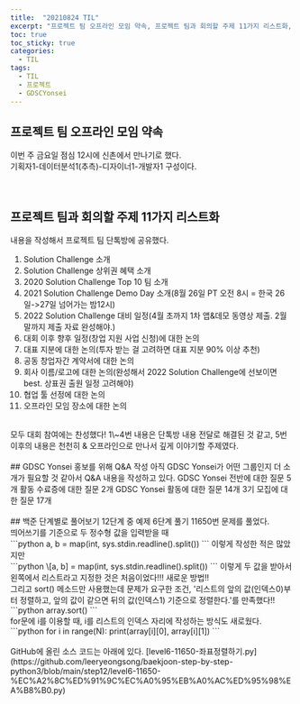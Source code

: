 ```yaml
---
title:  "20210824 TIL"
excerpt: "프로젝트 팀 오프라인 모임 약속, 프로젝트 팀과 회의할 주제 11가지 리스트화, GDSC Yonsei 홍보를 위해 Q&A 작성, 백준 단계별로 풀어보기 12단계 중 예제 6단계 풀기(11650번)"
toc: true
toc_sticky: true
categories:
  - TIL
tags:
  - TIL
  - 프로젝트
  - GDSCYonsei
---
```



## 프로젝트 팀 오프라인 모임 약속
이번 주 금요일 점심 12시에 신촌에서 만나기로 했다.  
기획자1-데이터분석1(추측)-디자이너1-개발자1 구성이다.  
<br>
<br>
## 프로젝트 팀과 회의할 주제 11가지 리스트화
내용을 작성해서 프로젝트 팀 단톡방에 공유했다.  
1. Solution Challenge 소개  
2. Solution Challenge 상위권 혜택 소개  
3. 2020 Solution Challenge Top 10 팀 소개  
4. 2021 Solution Challenge Demo Day 소개(8월 26일 PT 오전 8시 = 한국 26일->27일 넘어가는 밤12시)  
5. 2022 Solution Challenge 대비 일정(4월 초까지 1차 앱&데모 동영상 제출. 2월 말까지 제출 자료 완성해야.)  
6. 대회 이후 향후 일정(창업 지원 사업 신청)에 대한 논의  
7. 대표 지분에 대한 논의(투자 받는 걸 고려하면 대표 지분 90% 이상 추천)  
8. 공동 창업자간 계약서에 대한 논의  
9. 회사 이름/로고에 대한 논의(완성해서 2022 Solution Challenge에 선보이면 best. 상표권 출원 일정 고려해야)  
10. 협업 툴 선정에 대한 논의  
11. 오프라인 모임 장소에 대한 논의  
<br>
모두 대회 참여에는 찬성했다!  
1\~4번 내용은 단톡방 내용 전달로 해결된 것 같고,  
5번 이후의 내용은 천천히 & 오프라인으로 만나서 깊게 이야기할 주제였다.  
<br>
<br>
## GDSC Yonsei 홍보를 위해 Q&A 작성
아직 GDSC Yonsei가 어떤 그룹인지 더 소개가 필요할 것 같아서  
Q&A 내용을 작성하고 있다.  
GDSC Yonsei 전반에 대한 질문 5개  
활동 수료증에 대한 질문 2개  
GDSC Yonsei 활동에 대한 질문 14개  
3기 모집에 대한 질문 17개  
<br>
<br>
## 백준 단계별로 풀어보기 12단계 중 예제 6단계 풀기  
11650번 문제를 풀었다.   
<br>
띄어쓰기를 기준으로 두 정수형 값을 입력받을 때  
<br>
```python
a, b = map(int, sys.stdin.readline().split())  
```
이렇게 작성한 적은 많았지만   
<br>
```python
\[a, b] = map(int, sys.stdin.readline().split())  
```
이렇게 두 값을 받아서 왼쪽에서 리스트라고 지정한 것은 처음이었다!!!
새로운 방법!!  
<br>
그리고 sort() 메소드만 사용했는데  
문제가 요구한 조건,  
'리스트의 앞의 값(인덱스0)부터 정렬하고,  
앞의 값이 같으면 뒤의 값(인덱스1) 기준으로 정렬한다.'를 만족했다!!
```python
array.sort()
```
<br>
for문에 i를 이용할 때,  
i를 리스트의 인덱스 자리에 작성하는 방식도 새로웠다.  
```python
for i in range(N):
    print(array[i][0], array[i][1])
```

<br>
<br>
GitHub에 올린 소스 코드는 아래에 있다.  
[level6-11650-좌표정렬하기.py](https://github.com/leeryeongsong/baekjoon-step-by-step-python3/blob/main/step12/level6-11650-%EC%A2%8C%ED%91%9C%EC%A0%95%EB%A0%AC%ED%95%98%EA%B8%B0.py)  
<br>

